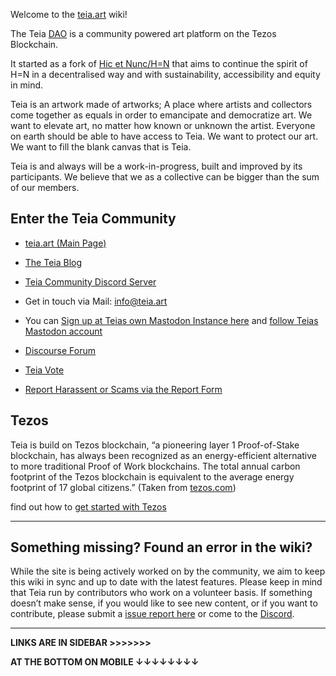 Welcome to the [teia.art](https://teia.art/) wiki!

The Teia [DAO](https://github.com/teia-community/teia-docs/wiki/Governance-on-Teia) is a community powered art platform on the Tezos Blockchain.

It started as a fork of [Hic et Nunc/H=N](https://www.hicetnunc.xyz/) that aims to continue the spirit of H=N in a decentralised way and with sustainability, accessibility and equity in mind. 

Teia is an artwork made of artworks; A place where artists and collectors come together as equals in order to emancipate and democratize 
art. We want to elevate art, no matter how known or unknown the artist. Everyone on earth should be able to have access to Teia.
We want to protect our art. We
want to fill the blank canvas that is Teia.

Teia is and always will be a work-in-progress, built and improved by its participants. We believe that we as a collective can be bigger than 
the sum of our members. 

## Enter the Teia Community
- [teia.art (Main Page)](https://teia.art)
- [The Teia Blog](https://blog.teia.art)
- [Teia Community Discord Server](https://discord.gg/fmNTjfBdyV)
- Get in touch via Mail: [info@teia.art](mailto:info@teia.art)
- You can [Sign up at Teias own Mastodon Instance here](https://mastodon.teia.art/home) and [follow Teias Mastodon account](https://mastodon.teia.art/@TeiaCommunity)
- [Discourse Forum](https://discourse.teia.art/)
- [Teia Vote](https://vote.teia.art/)


- [Report Harassent or Scams via the Report Form](https://docs.google.com/forms/d/e/1FAIpQLSeuBmNJjTiROSbHXXiQ5e-ia6fFywHKZ7Dj4-7sZtyltGY3yA/viewform)

## Tezos

Teia is build on Tezos blockchain, “a pioneering layer 1 Proof-of-Stake 
blockchain, has always been recognized as an energy-efficient alternative to more traditional Proof 
of Work blockchains. The total annual carbon footprint of the Tezos blockchain is equivalent to the average energy footprint of 17 global citizens.” (Taken from [tezos.com](https://tezos.com/carbon/))

find out how to [get started with Tezos](https://github.com/teia-community/teia-docs/wiki/Getting-Started-with-Tezos)

***
## Something missing? Found an error in the wiki?
While the site is being actively worked on by the community, we aim to keep this wiki in sync and up to date with the latest features. Please keep in mind that Teia run by contributors who work on a volunteer basis. If something doesn’t make sense, if you would like to see new content, or if you want to contribute, please submit a [issue report here](https://github.com/teia-community/teia-docs/issues) or come to the [Discord](https://discord.gg/JV2ehAn2).

***

**LINKS ARE IN SIDEBAR >>>>>>>**

**AT THE BOTTOM ON MOBILE ↓↓↓↓↓↓↓↓**